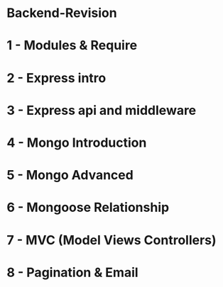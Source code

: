 # Backend-Revision

# 1 - Modules & Require

# 2 - Express intro

# 3 - Express api and middleware

# 4 - Mongo Introduction

# 5 - Mongo Advanced

# 6 - Mongoose Relationship

# 7 - MVC (Model Views Controllers)

# 8 - Pagination & Email


